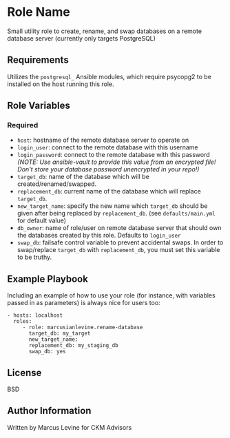Role Name
=========

Small utility role to create, rename, and swap databases on a remote database server (currently only targets PostgreSQL)

Requirements
------------

Utilizes the `postgresql_` Ansible modules, which require psycopg2 to be installed on the host running this role.

Role Variables
--------------

### Required
- `host`: hostname of the remote database server to operate on
- `login_user`: connect to the remote database with this username
- `login_password`: connect to the remote database with this password _(NOTE: Use ansible-vault to provide this value from an encrypted file! Don't store your database password unencrypted in your repo!)_
- `target_db`: name of the database which will be created/renamed/swapped.
- `replacement_db`: current name of the database which will replace `target_db`.
- `new_target_name`: specify the new name which `target_db` should be given after being replaced by `replacement_db`. (see `defaults/main.yml` for default value)
- `db_owner`: name of role/user on remote database server that should own the databases created by this role. Defaults to `login_user`
- `swap_db`: failsafe control variable to prevent accidental swaps. In order to swap/replace `target_db` with `replacement_db`, you must set this variable to be truthy.

Example Playbook
----------------

Including an example of how to use your role (for instance, with variables passed in as parameters) is always nice for users too:

    - hosts: localhost 
      roles:
         - role: marcusianlevine.rename-database
           target_db: my_target
           new_target_name: 
           replacement_db: my_staging_db
           swap_db: yes

License
-------

BSD

Author Information
------------------

Written by Marcus Levine for CKM Advisors